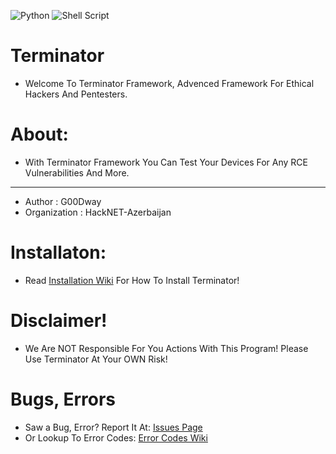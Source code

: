 ![Python](https://img.shields.io/badge/python-3670A0?style=for-the-badge&logo=python&logoColor=ffdd54) ![Shell Script](https://img.shields.io/badge/shell_script-%23121011.svg?style=for-the-badge&logo=gnu-bash&logoColor=white)
# Terminator
- Welcome To Terminator Framework, Advenced Framework For Ethical Hackers And Pentesters.
# About:
* With Terminator Framework You Can Test Your Devices For Any RCE Vulnerabilities And More.
- - - - - - - - - - - - -  - - - - - - --  - -- - - - - - - - - - - - - -- - -   - - - -
* Author       : G00Dway
* Organization : HackNET-Azerbaijan
# Installaton:
- Read <a href="https://github.com/G00Dway/Terminator/wiki/Installation">Installation Wiki</a> For How To Install Terminator!
# Disclaimer!
* We Are NOT Responsible For You Actions With This Program! Please Use Terminator At Your OWN Risk!
# Bugs, Errors
- Saw a Bug, Error? Report It At: <a href="https://github.com/G00Dway/Terminator/issues">Issues Page</a>
- Or Lookup To Error Codes: <a href="https://github.com/G00Dway/Terminator/wiki/error_codes">Error Codes Wiki</a>
